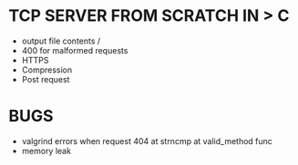 # TCP SERVER FROM SCRATCH IN > C
- output file contents /
- 400 for malformed requests 
- HTTPS
- Compression
- Post request

# BUGS
- valgrind errors when request 404 at strncmp at valid_method func
- memory leak
